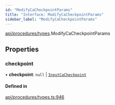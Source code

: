 ```yaml
---
id: "ModifyCaCheckpointParams"
title: "Interface: ModifyCaCheckpointParams"
sidebar_label: "ModifyCaCheckpointParams"
---
```


[api/procedures/types](../../../../../modules/API/Procedures/Types/Types.md).ModifyCaCheckpointParams

## Properties

### checkpoint

• **checkpoint**: ``null`` \| [`InputCaCheckpoint`](../../../../../modules/API/Entities/Asset/Fungible/Checkpoints/Types/Types.md#inputcacheckpoint)

#### Defined in

[api/procedures/types.ts:946](https://github.com/PolymeshAssociation/polymesh-sdk/blob/adcc38781/src/api/procedures/types.ts#L946)

